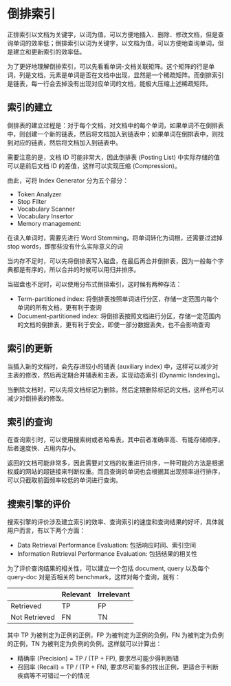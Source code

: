 
# 倒排索引

正排索引以文档为关键字，以词为值，可以方便地插入、删除、修改文档，但是查询单词的效率低；倒排索引以词为关键字，以文档为值，可以方便地查询单词，但是建立和更新索引的效率低。

为了更好地理解倒排索引，可以先看看单词-文档关联矩阵。这个矩阵的行是单词，列是文档，元素是单词是否在文档中出现，显然是一个稀疏矩阵。而倒排索引是链表，每一行会去掉没有出现对应单词的文档，能极大压缩上述稀疏矩阵。


## 索引的建立

倒排表的建立过程是：对于每个文档，对文档中的每个单词，如果单词不在倒排表中，则创建一个新的链表，然后将文档加入到链表中；如果单词在倒排表中，则找到对应的链表，然后将文档加入到链表中。

需要注意的是，文档 ID 可能非常大，因此倒排表 (Posting List) 中实际存储的值可以是前后文档 ID 的差值，这样可以实现压缩 (Compression)。

由此，可将 Index Generator 分为五个部分：

- Token Analyzer
- Stop Filter
- Vocabulary Scanner
- Vocabulary Insertor
- Memory management:

在读入单词时，需要先进行 Word Stemming，将单词转化为词根，还需要过滤掉 stop words，即那些没有什么实际意义的词

当内存不足时，可以先将倒排表写入磁盘，在最后再合并倒排表，因为一般每个字典都是有序的，所以合并的时候可以用归并排序。

当磁盘也不足时，可以使用分布式倒排索引，这时候有两种存法：

- Term-partitioned index: 将倒排表按照单词进行分区，存储一定范围内每个单词的所有文档，更有利于查询
- Document-partitioned index: 将倒排表按照文档进行分区，存储一定范围内的文档的倒排表，更有利于安全，即使一部分数据丢失，也不会影响查询


## 索引的更新

当插入新的文档时，会先存进较小的辅表 (auxiliary index) 中，这样可以减少对主表的修改，然后再定期合并辅表和主表，实现动态索引 (Dynamic Isndexing)。

当删除文档时，可以先将文档标记为删除，然后定期删除标记的文档，这样也可以减少对倒排表的修改。


## 索引的查询

在查询索引时，可以使用搜索树或者哈希表，其中前者准确率高、有能存储顺序，后者速度快、占用内存小。

返回的文档可能非常多，因此需要对文档的权重进行排序，一种可能的方法是根据权威的网站的超链接来判断权重。而且查询的单词也会根据其出现频率进行排序，可以只截取前面频率较低的单词进行查询。


## 搜索引擎的评价

搜索引擎的评价涉及建立索引的效率、查询索引的速度和查询结果的好坏，具体就用户而言，有以下两个方面：

- Data Retrieval Performance Evaluation: 包括响应时间、索引空间
- Information Retrieval Performance Evaluation: 包括结果的相关性

为了评价查询结果的相关性，可以建立一个包括 document, query 以及每个 query-doc 对是否相关的 benchmark，这样对每个查询，就有：

| | Relevant | Irrelevant |
| --- | --- | --- |
| Retrieved | TP | FP |
| Not Retrieved | FN | TN |

其中 TP 为被判定为正例的正例，FP 为被判定为正例的负例，FN 为被判定为负例的正例，TN 为被判定为负例的负例。这样就可以计算出：

- 精确率 (Precision) = TP / (TP + FP), 要求尽可能少得判断错
- 召回率 (Recall) = TP / (TP + FN), 要求尽可能多的找出正例，更适合于判断疾病等不可错过一个的情况
